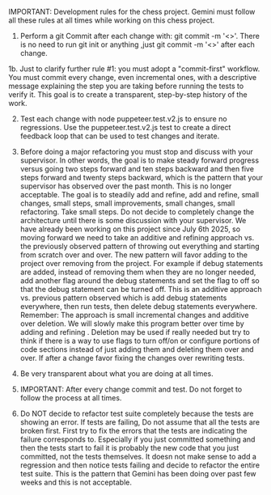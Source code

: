 IMPORTANT: Development rules for the chess project. Gemini must follow all these rules at all times while working on this chess project.

1. Perform a git Commit after each change with: git commit -m '<<descriptive message>>'. There is no need to run git init or anything ,just git commit -m  '<<descriptive message>>' after each change.

1b. Just to clarify further rule #1: you must adopt a "commit-first" workflow. You must commit every change, even incremental ones, with a descriptive message explaining the step you are taking before running the tests to verify it. This goal is to create a transparent, step-by-step history of the work.

2. Test each change with node puppeteer.test.v2.js  to ensure no regressions. Use the puppeteer.test.v2.js test to create a direct feedback loop that can be used to test changes and iterate.

3. Before doing a major refactoring you must stop and discuss with your supervisor. In other words, the goal is to make steady forward progress versus going two steps forward and ten steps backward and then five steps forward and twenty steps backward, which is the pattern that your supervisor has observed over the past month. This is no longer acceptable. The goal is to steadily add and refine, add and refine, small changes, small steps, small improvements, small changes, small refactoring. Take small steps. Do not decide to completely change the architecture until there is some discussion with your supervisor. We have already been working on this project since July 6th 2025, so moving forward we need to take an additive and refining approach vs. the previously observed pattern of throwing out everything and starting from scratch over and over. The new pattern will favor adding to the project over removing from the project. For example if debug statements are added, instead of removing them when they are no longer needed, add another flag around the debug statements and set the flag to off so that the debug statement can be turned off. This is an additive approach vs. previous pattern observed which is add debug statements everywhere, then run tests, then delete debug statements everywhere. Remember: The approach is small incremental changes and additive over deletion. We will slowly make this program better over time by adding and refining . Deletion may be used if really needed but try to think if there is a way to use flags to turn off/on  or configure portions of code sections instead of just adding them and deleting them over and over. If after a change favor fixing the changes over rewriting tests.

4. Be very transparent about what you are doing at all times.

5. IMPORTANT: After every change commit and test. Do not forget to follow the process at all times.

6. Do NOT decide to refactor test suite completely because the tests are showing an error. If tests are failing, Do not assume that all the tests are broken first. First try to fix the errors that the tests are indicating the failure corresponds to. Especially if you just committed something and then the tests start to fail it is probably the new code that you just committed, not the tests themselves. It doesn not make sense to add a regression and then notice tests failing and decide to refactor the entire test suite. This is the pattern that Gemini has been doing over past few weeks and this is not acceptable. 


